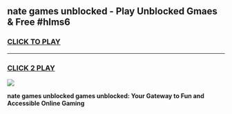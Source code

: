 
## nate games unblocked - Play Unblocked Gmaes & Free #hlms6
<h3>
<a href="https://news.freeplayer.one?title=nate_games_unblocked&ref=24F">CLICK TO PLAY</a></h3>
<hr>

<h3>
<a href="https://news.freeplayer.one?title=nate_games_unblocked&ref=24F">CLICK 2 PLAY</a>
  
</h3>

<a href="https://news.freeplayer.one?title=nate_games_unblocked&ref=24F/"><img src="https://clearcache.store/games.png"></a>


**nate games unblocked games unblocked: Your Gateway to Fun and Accessible Online Gaming**
